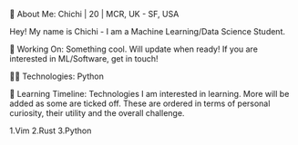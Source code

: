 
👋 About Me:
Chichi | 20 | MCR, UK - SF, USA

Hey! My name is Chichi - I am a Machine Learning/Data Science Student.

🚀 Working On:
Something cool. Will update when ready!
If you are interested in ML/Software, get in touch!

👨‍💻 Technologies:
Python

🧠 Learning Timeline:
Technologies I am interested in learning. More will be added as some are ticked off. These are ordered in terms of personal curiosity, their utility and the overall challenge.

1.Vim 2.Rust 3.Python
